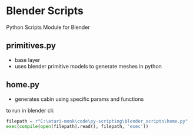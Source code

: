 # Blender Scripts

Python Scripts Module for Blender

## primitives.py

- base layer
- uses blender primitive models to generate meshes in python

## home.py

- generates cabin using specific params and functions

to run in blender cli:

```py
filepath = r"C:\atari-monk\code\py-scripting\blender_scripts\home.py"
exec(compile(open(filepath).read(), filepath, 'exec'))
```

